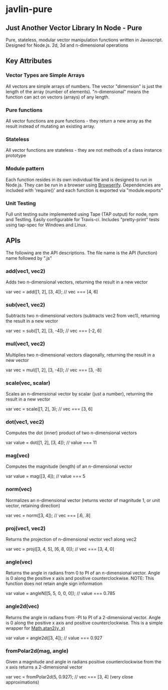 # javlin-pure
## Just Another Vector Library In Node - Pure
Pure, stateless, modular vector manipulation functions written in Javascript.  Designed for Node.js. 2d, 3d and
n-dimensional operations

## Key Attributes

### Vector Types are Simple Arrays
All vectors are simple arrays of numbers.  The vector "dimension" is just the length of the array (number of elements).
"n-dimensional" means the function can act on vectors (arrays) of any length.

### Pure functions
All vector functions are pure functions - they return a new array as the result instead of mutating an existing array.

### Stateless
All vector functions are stateless - they are not methods of a class instance prototype

### Module pattern
Each function resides in its own individual file and is designed to run in Node.js.  They can be run in a browser using
[Browserify][browserify].  Dependencies are included with 'require()' and each function is exported via "module.exports"

### Unit Testing
Full unit testing suite implemented using Tape (TAP output) for node, npm and Testling.  Easily configurable for
Travis-ci.  Includes "pretty-print" tests using tap-spec for Windows and Linux.

## APIs
The following are the API descriptions.  The file name is the API (function) name followed by ".js"

### add(vec1, vec2)
Adds two n-dimensional vectors, returning the result in a new vector

var vec = add([1, 2], [3, 4]); // vec === [4, 6]

### sub(vec1, vec2)
Subtracts two n-dimensional vectors (subtracts vec2 from vec1), returning the result in a new vector

var vec = sub([1, 2], [3, -4]); // vec === [-2, 6]

### mul(vec1, vec2)
Multiplies two n-dimensional vectors diagonally, returning the result in a new vector

var vec = mul([1, 2], [3, -4]); // vec === [3, -8]

### scale(vec, scalar)
Scales an n-dimensional vector by scalar (just a number), returning the result in a new vector

var vec = scale([1, 2], 3); // vec === [3, 6]

### dot(vec1, vec2)
Computes the dot (inner) product of two n-dimensional vectors

var value = dot([1, 2], [3, 4]); // value === 11

### mag(vec)
Computes the magnitude (length) of an n-dimensional vector

var value = mag([3, 4]); // value === 5

### norm(vec)
Normalizes an n-dimensional vector (returns vector of magnitude 1, or unit vector, retaining direction)

var vec = norm([3, 4]); // vec === [.6, .8]

### proj(vec1, vec2)
Returns the projection of n-dimensional vector vec1 along vec2

var vec = proj([3, 4, 5], [6, 8, 0]); // vec === [3, 4, 0]

### angle(vec)
Returns the angle in radians from 0 to PI of an n-dimensional vector.  Angle is 0 along the positive x axis and
positive counterclockwise.  NOTE:  This function does not retain angle sign information

var value = angleN([5, 5, 0, 0, 0]); // value === 0.785

### angle2d(vec)
Returns the angle in radians from -PI to PI of a 2-dimensional vector.  Angle is 0 along the positive x axis and
positive counterclockwise.  This is a simple wrapper for [Math.atan2(y, x)][atan2]

var value = angle2d([3, 4]); // value === 0.927

### fromPolar2d(mag, angle)
Given a magnitude and angle in radians positive counterclockwise from the x axis returns a 2-dimensional vector

var vec = fromPolar2d(5, 0.927); // vec === [3, 4] (very close approximations)

[browserify]: http://browserify.org/
[atan2]: https://developer.mozilla.org/en-US/docs/Web/JavaScript/Reference/Global_Objects/Math/atan2